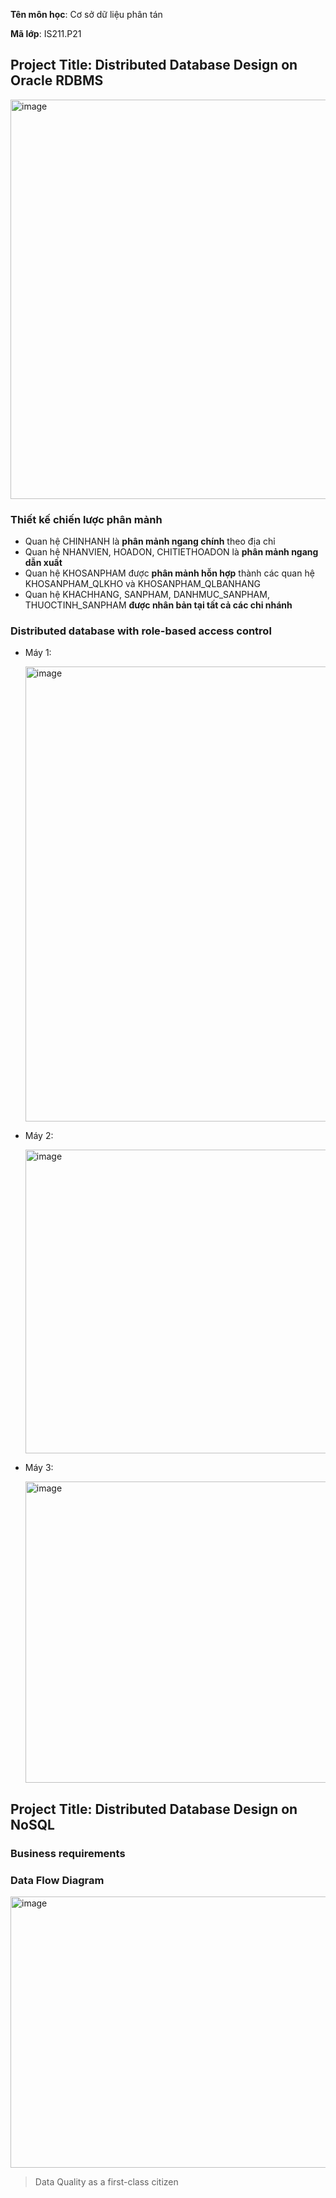 **Tên môn học**: Cơ sở dữ liệu phân tán

**Mã lớp**: IS211.P21
## Project Title: Distributed Database Design on Oracle RDBMS
  
  <img width="1276" height="639" alt="image" src="https://github.com/user-attachments/assets/641cb496-50c4-4457-a98b-3877fd7e6bbc" />

### Thiết kế chiến lược phân mảnh
  - Quan hệ CHINHANH là **phân mảnh ngang chính** theo địa chỉ
  - Quan hệ NHANVIEN, HOADON, CHITIETHOADON là **phân mảnh ngang dẫn xuất**
  - Quan hệ KHOSANPHAM được **phân mảnh hỗn hợp** thành các quan hệ  KHOSANPHAM_QLKHO và KHOSANPHAM_QLBANHANG
  - Quan hệ KHACHHANG, SANPHAM, DANHMUC_SANPHAM, THUOCTINH_SANPHAM **được nhân bản tại tất cả các chi nhánh**

### Distributed database with role-based access control
- Máy 1:
  
  <img width="613" height="728" alt="image" src="https://github.com/user-attachments/assets/2b85a7a7-ac71-440f-a663-2c7775154c59" />

- Máy 2:

  <img width="609" height="486" alt="image" src="https://github.com/user-attachments/assets/e5c6d126-772b-4b44-abfc-43a9def491f5" />

- Máy 3:

  <img width="606" height="482" alt="image" src="https://github.com/user-attachments/assets/01ea0b15-6ef1-4404-a1dc-bb3e15689bf1" />


## Project Title: Distributed Database Design on NoSQL
### Business requirements
  
### Data Flow Diagram
  <img width="1128" height="434" alt="image" src="https://github.com/user-attachments/assets/c3f91257-0aff-420a-918d-69283d6aa2bb" />

  
  > Data Quality as a first-class citizen 
